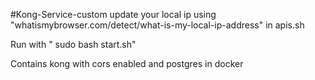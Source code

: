 #Kong-Service-custom
update your local ip using "whatismybrowser.com/detect/what-is-my-local-ip-address" in apis.sh

Run with " sudo bash start.sh"

Contains kong with cors enabled and postgres in docker